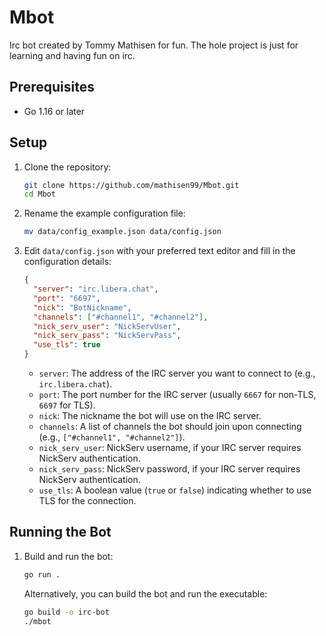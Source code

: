 # Mbot

Irc bot created by Tommy Mathisen for fun.
The hole project is just for learning and having fun on irc.

## Prerequisites

- Go 1.16 or later

## Setup

1. Clone the repository:
    ```sh
    git clone https://github.com/mathisen99/Mbot.git
    cd Mbot
    ```

2. Rename the example configuration file:
    ```sh
    mv data/config_example.json data/config.json
    ```

3. Edit `data/config.json` with your preferred text editor and fill in the configuration details:
    ```json
    {
      "server": "irc.libera.chat",
      "port": "6697",
      "nick": "BotNickname",
      "channels": ["#channel1", "#channel2"],
      "nick_serv_user": "NickServUser",
      "nick_serv_pass": "NickServPass",
      "use_tls": true
    }
    ```

    - `server`: The address of the IRC server you want to connect to (e.g., `irc.libera.chat`).
    - `port`: The port number for the IRC server (usually `6667` for non-TLS, `6697` for TLS).
    - `nick`: The nickname the bot will use on the IRC server.
    - `channels`: A list of channels the bot should join upon connecting (e.g., `["#channel1", "#channel2"]`).
    - `nick_serv_user`: NickServ username, if your IRC server requires NickServ authentication.
    - `nick_serv_pass`: NickServ password, if your IRC server requires NickServ authentication.
    - `use_tls`: A boolean value (`true` or `false`) indicating whether to use TLS for the connection.

## Running the Bot

1. Build and run the bot:
    ```sh
    go run .
    ```

    Alternatively, you can build the bot and run the executable:
    ```sh
    go build -o irc-bot
    ./mbot
    ```